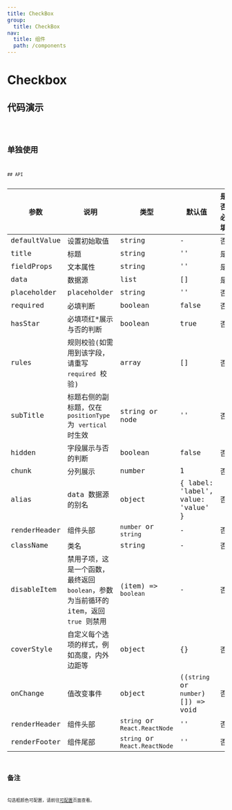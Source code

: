 ```yaml
---
title: CheckBox
group:
  title: CheckBox
nav:
  title: 组件
  path: /components
---
```


# Checkbox

## 代码演示

<code src="./demo/index.tsx" />

## 单独使用

<code src="./demo/single.tsx" />
## API

| 参数         | 说明                                                                                 | 类型                          | 默认值                             | 是否必填 |
| ------------ | ------------------------------------------------------------------------------------ | ----------------------------- | ---------------------------------- | -------- |
| defaultValue | 设置初始取值                                                                         | string                        | -                                  | 否       |
| title        | 标题                                                                                 | string                        | ''                                 | 是       |
| fieldProps   | 文本属性                                                                             | string                        | ''                                 | 是       |
| data         | 数据源                                                                               | list                          | []                                 | 是       |
| placeholder  | placeholder                                                                          | string                        | ''                                 | 否       |
| required     | 必填判断                                                                             | boolean                       | false                              | 否       |
| hasStar      | 必填项红\*展示与否的判断                                                             | boolean                       | true                               | 否       |
| rules        | 规则校验(如需用到该字段，请重写 `required` 校验)                                     | array                         | []                                 | 否       |
| subTitle     | 标题右侧的副标题，仅在 `positionType` 为 `vertical` 时生效                           | string or node                | ''                                 | 否       |
| hidden       | 字段展示与否的判断                                                                   | boolean                       | false                              | 否       |
| chunk        | 分列展示                                                                             | number                        | 1                                  | 否       |
| alias        | data 数据源的别名                                                                    | object                        | { label: 'label', value: 'value' } | 否       |
| renderHeader | 组件头部                                                                             | `number` or `string`          | -                                  | 否       |
| className    | 类名                                                                                 | string                        | -                                  | 否       |
| disableItem  | 禁用子项，这是一个函数，最终返回`boolean`，参数为当前循环的 item，返回 `true` 则禁用 | (item) => `boolean`           | -                                  | 否       |
| coverStyle   | 自定义每个选项的样式，例如高度，内外边距等                                           | object                        | {}                                 | 否       |
| onChange     | 值改变事件                                                                           | object                        | ((`string` or `number`)[]) => void | 否       |
| renderHeader | 组件头部                                                                             | `string` or `React.ReactNode` | ''                                 | 否       |
| renderFooter | 组件尾部                                                                             | `string` or `React.ReactNode` | ''                                 | 否       |

## 备注

勾选框颜色可配置，请前往[可配置](https://dform.alitajs.com/setting)页面查看。

